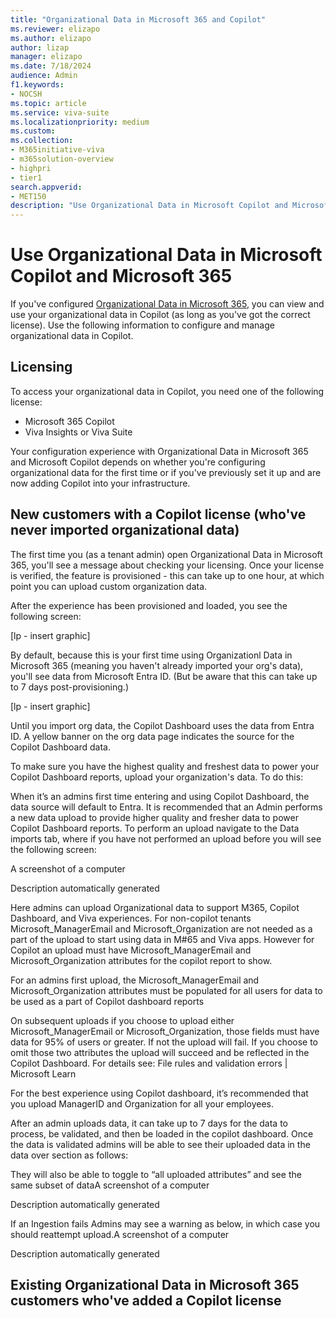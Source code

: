```yaml
---
title: "Organizational Data in Microsoft 365 and Copilot"
ms.reviewer: elizapo
ms.author: elizapo
author: lizap
manager: elizapo
ms.date: 7/18/2024
audience: Admin
f1.keywords:
- NOCSH
ms.topic: article
ms.service: viva-suite
ms.localizationpriority: medium
ms.custom:
ms.collection:  
- M365initiative-viva
- m365solution-overview
- highpri
- tier1
search.appverid:
- MET150
description: "Use Organizational Data in Microsoft Copilot and Microsoft 365"
---
```

# Use Organizational Data in Microsoft Copilot and Microsoft 365

If you've configured [Organizational Data in Microsoft 365](organizational-data.md), you can view and use your organizational data in Copilot (as long as you've got the correct license). Use the following information to configure and manage organizational data in Copilot.

## Licensing
To access your organizational data in Copilot, you need one of the following license:
- Microsoft 365 Copilot
- Viva Insights or Viva Suite

Your configuration experience with Organizational Data in Microsoft 365 and Microsoft Copilot depends on whether you're configuring organizational data for the first time or if you've previously set it up and are now adding Copilot into your infrastructure.

## New customers with a Copilot license (who've never imported organizational data)

The first time you (as a tenant admin) open Organizational Data in Microsoft 365, you'll see a message about checking your licensing. Once your license is verified, the feature is provisioned - this can take up to one hour, at which point you can upload custom organization data.

After the experience has been provisioned and loaded, you see the following screen: 

[lp - insert graphic]

By default, because this is your first time using Organizationl Data in Microsoft 365 (meaning you haven't already imported your org's data), you'll see data from Microsoft Entra ID. (But be aware that this can take up to 7 days post-provisioning.)

[lp - insert graphic]
 
Until you import org data, the Copilot Dashboard uses the data from Entra ID. A yellow banner on the org data page indicates the source for the Copilot Dashboard data.

To make sure you have the highest quality and freshest data to power your Copilot Dashboard reports, upload your organization's data. To do this:


When it’s an admins first time entering and using Copilot Dashboard, the data source will default to Entra. It is recommended that an Admin performs a new data upload to provide higher quality and fresher data to power Copilot Dashboard reports. To perform an upload navigate to the Data imports tab, where if you have not performed an upload before you will see the following screen: 

A screenshot of a computer

Description automatically generated 

Here admins can upload Organizational data to support M365, Copilot Dashboard, and Viva experiences. For non-copilot tenants Microsoft_ManagerEmail and Microsoft_Organization are not needed as a part of the upload to start using data in M#65 and Viva apps. However for Copilot an upload must have Microsoft_ManagerEmail and Microsoft_Organization attributes for the copilot report to show.  

For an admins first upload, the Microsoft_ManagerEmail and Microsoft_Organization attributes must be populated for all users for data to be used as a part of Copilot dashboard reports 

On subsequent uploads if you choose to upload either Microsoft_ManagerEmail or Microsoft_Organization, those fields must have data for 95% of users or greater. If not the upload will fail. If you choose to omit those two attributes the upload will succeed and be reflected in the Copilot Dashboard. For details see: File rules and validation errors | Microsoft Learn 

For the best experience using Copilot dashboard, it’s recommended that you upload ManagerID and Organization for all your employees. 

After an admin uploads data, it can take up to 7 days for the data to process, be validated, and then be loaded in the copilot dashboard. Once the data is validated admins will be able to see their uploaded data in the data over section as follows:  

They will also be able to toggle to “all uploaded attributes” and see the same subset of dataA screenshot of a computer

Description automatically generated 

 

If an Ingestion fails Admins may see a warning as below, in which case you should reattempt upload.A screenshot of a computer

Description automatically generated 

## Existing Organizational Data in Microsoft 365 customers who've added a Copilot license